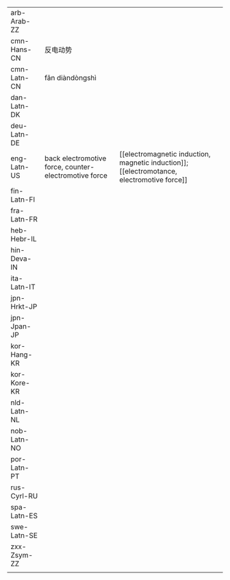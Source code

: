 | | | |
|-|-|-|
| arb-Arab-ZZ |  |  |
| cmn-Hans-CN | 反电动势 |  |
| cmn-Latn-CN | fǎn diàndòngshì |  |
| dan-Latn-DK |  |  |
| deu-Latn-DE |  |  |
| eng-Latn-US | back electromotive force, counter-electromotive force | [[electromagnetic induction, magnetic induction]]; [[electromotance, electromotive force]] |
| fin-Latn-FI |  |  |
| fra-Latn-FR |  |  |
| heb-Hebr-IL |  |  |
| hin-Deva-IN |  |  |
| ita-Latn-IT |  |  |
| jpn-Hrkt-JP |  |  |
| jpn-Jpan-JP |  |  |
| kor-Hang-KR |  |  |
| kor-Kore-KR |  |  |
| nld-Latn-NL |  |  |
| nob-Latn-NO |  |  |
| por-Latn-PT |  |  |
| rus-Cyrl-RU |  |  |
| spa-Latn-ES |  |  |
| swe-Latn-SE |  |  |
| zxx-Zsym-ZZ |  |  |
|  |  |  |
